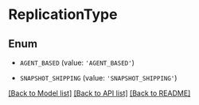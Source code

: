 # ReplicationType


## Enum

* `AGENT_BASED` (value: `'AGENT_BASED'`)

* `SNAPSHOT_SHIPPING` (value: `'SNAPSHOT_SHIPPING'`)

[[Back to Model list]](../README.md#documentation-for-models) [[Back to API list]](../README.md#documentation-for-api-endpoints) [[Back to README]](../README.md)


